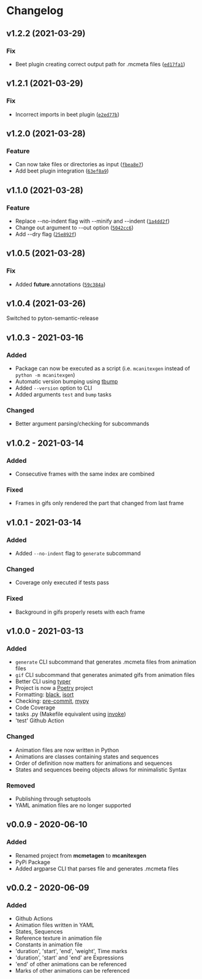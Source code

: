# Changelog

<!--next-version-placeholder-->

## v1.2.2 (2021-03-29)
### Fix
* Beet plugin creating correct output path for .mcmeta files ([`ed17fa1`](https://github.com/OrangeUtan/mcanitexgen/commit/ed17fa196958665f61f274fcd63714d2ad44dcf5))

## v1.2.1 (2021-03-29)
### Fix
* Incorrect imports in beet plugin ([`e2ed77b`](https://github.com/OrangeUtan/mcanitexgen/commit/e2ed77b5b49d7b22365f751ecbfd16ba265c8677))

## v1.2.0 (2021-03-28)
### Feature
* Can now take files or directories as input ([`fbea8e7`](https://github.com/OrangeUtan/mcanitexgen/commit/fbea8e7c8dac15e9af7c86056611c610cced89e2))
* Add beet plugin integration ([`63ef8a9`](https://github.com/OrangeUtan/mcanitexgen/commit/63ef8a992f6754f9fc9c6c5aa8c47cc4a3023e95))

## v1.1.0 (2021-03-28)
### Feature
* Replace --no-indent flag with --minify and --indent ([`1a4dd2f`](https://github.com/OrangeUtan/mcanitexgen/commit/1a4dd2f2c5caf097d3545e91366d4f370f882480))
* Change out argument to --out option ([`5042cc6`](https://github.com/OrangeUtan/mcanitexgen/commit/5042cc6ac58d35f534a579d5d0e8d48417569f7e))
* Add --dry flag ([`25e892f`](https://github.com/OrangeUtan/mcanitexgen/commit/25e892f1e50d7f2797732289fa47ca2a89be12d2))

## v1.0.5 (2021-03-28)
### Fix
* Added __future__.annotations ([`59c384a`](https://github.com/OrangeUtan/mcanitexgen/commit/59c384a5ededc348c92975a0e9ae389ba97596b7))

## v1.0.4 (2021-03-26)
Switched to pyton-semantic-release

## v1.0.3 - 2021-03-16
### Added
- Package can now be executed as a script (i.e. `mcanitexgen` instead of `python -m mcanitexgen`)
- Automatic version bumping using [tbump](https://github.com/TankerHQ/tbump)
- Added `--version` option to CLI
- Added arguments `test` and `bump` tasks

### Changed
- Better argument parsing/checking for subcommands

## v1.0.2 - 2021-03-14
### Added
- Consecutive frames with the same index are combined
### Fixed
- Frames in gifs only rendered the part that changed from last frame

## v1.0.1 - 2021-03-14
### Added
- Added `--no-indent` flag to `generate` subcommand
### Changed
- Coverage only executed if tests pass
### Fixed
- Background in gifs properly resets with each frame

## v1.0.0 - 2021-03-13
### Added
- `generate` CLI subcommand that generates .mcmeta files from animation files
- `gif` CLI subcommand that generates animated gifs from animation files
- Better CLI using [typer](https://typer.tiangolo.com/)
- Project is now a [Poetry](https://python-poetry.org/) project
- Formatting: [black](https://github.com/psf/black), [isort](https://pycqa.github.io/isort/)
- Checking: [pre-commit](https://pre-commit.com/), [mypy](http://mypy-lang.org/)
- Code Coverage
- tasks .py (Makefile equivalent using [invoke](http://www.pyinvoke.org/))
- 'test' Github Action
### Changed
- Animation files are now written in Python
- Animations are classes containing states and sequences
- Order of definition now matters for animations and sequences
- States and sequences beeing objects allows for minimalistic Syntax
### Removed
- Publishing through setuptools
- YAML animation files are no longer supported

## v0.0.9 - 2020-06-10
### Added
- Renamed project from **mcmetagen** to **mcanitexgen**
- PyPi Package
- Added argparse CLI that parses file and generates .mcmeta files

## v0.0.2 - 2020-06-09
### Added
- Github Actions
- Animation files written in YAML
- States, Sequences
- Reference texture in animation file
- Constants in animation file
- 'duration', 'start', 'end', 'weight', Time marks
- 'duration', 'start' and 'end' are Expressions
- 'end' of other animations can be referenced
- Marks of other animations can be referenced

